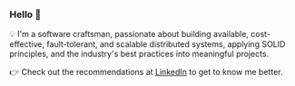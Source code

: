 ### Hello 👋

💡  I'm a software craftsman, passionate about building available, cost-effective, fault-tolerant, and scalable distributed systems, applying SOLID principles, and the industry's best practices into meaningful projects.

👉 Check out the recommendations at [LinkedIn](https://www.linkedin.com/in/nikolov96/) to get to know me better.
